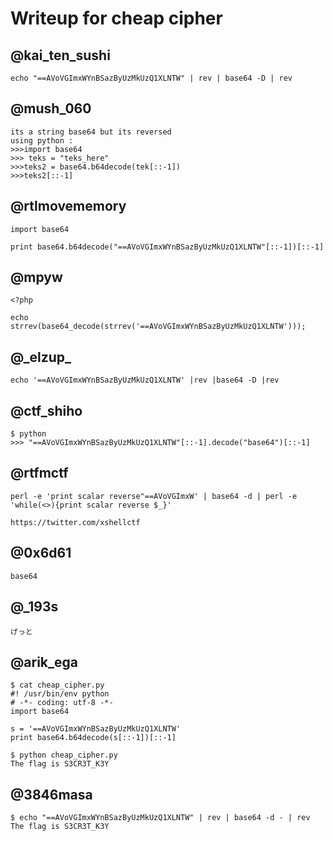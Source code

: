 # Writeup for cheap cipher

## @kai\_ten\_sushi

````
echo "==AVoVGImxWYnBSazByUzMkUzQ1XLNTW" | rev | base64 -D | rev 
````

## @mush\_060

````
its a string base64 but its reversed
using python :
>>>import base64
>>> teks = "teks_here"
>>>teks2 = base64.b64decode(tek[::-1])
>>>teks2[::-1]
````

## @rtlmovememory

````
import base64

print base64.b64decode("==AVoVGImxWYnBSazByUzMkUzQ1XLNTW"[::-1])[::-1]
````

## @mpyw

````
<?php

echo strrev(base64_decode(strrev('==AVoVGImxWYnBSazByUzMkUzQ1XLNTW')));
````

## @\_elzup\_

````
echo '==AVoVGImxWYnBSazByUzMkUzQ1XLNTW' |rev |base64 -D |rev
````

## @ctf\_shiho

````
$ python
>>> "==AVoVGImxWYnBSazByUzMkUzQ1XLNTW"[::-1].decode("base64")[::-1]
````

## @rtfmctf

````
perl -e 'print scalar reverse"==AVoVGImxW' | base64 -d | perl -e 'while(<>){print scalar reverse $_}'

https://twitter.com/xshellctf
````

## @0x6d61

````
base64
````

## @\_193s

````
げっと
````

## @arik\_ega

````
$ cat cheap_cipher.py
#! /usr/bin/env python
# -*- coding: utf-8 -*-
import base64

s = '==AVoVGImxWYnBSazByUzMkUzQ1XLNTW'
print base64.b64decode(s[::-1])[::-1]

$ python cheap_cipher.py
The flag is S3CR3T_K3Y

````

## @3846masa

````
$ echo "==AVoVGImxWYnBSazByUzMkUzQ1XLNTW" | rev | base64 -d - | rev
The flag is S3CR3T_K3Y
````
